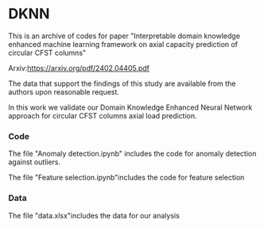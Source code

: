 # DKNN

This is an archive of codes for paper "Interpretable domain knowledge enhanced machine learning framework on axial capacity prediction of circular CFST columns"

Arxiv:https://arxiv.org/pdf/2402.04405.pdf


The data that support the findings of this study are available from the authors upon reasonable request.

In this work we validate our Domain Knowledge Enhanced Neural Network approach for circular CFST columns axial load prediction.


### Code

The file "Anomaly detection.ipynb" includes the code for anomaly detection against outliers.

The file "Feature selection.ipynb"includes the code for feature selection


### Data

The file "data.xlsx"includes the data for our analysis
